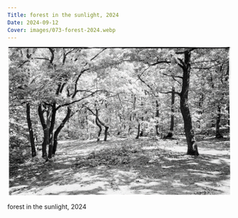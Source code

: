 ```yaml
---
Title: forest in the sunlight, 2024
Date: 2024-09-12
Cover: images/073-forest-2024.webp
---
```


![forest in the sunlight, 2024](images/073-forest-2024@2x.webp)

forest in the sunlight, 2024
